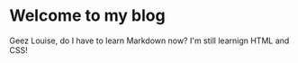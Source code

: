 # Welcome to my blog

Geez Louise, do I have to learn Markdown now? I'm still learnign HTML and CSS!
